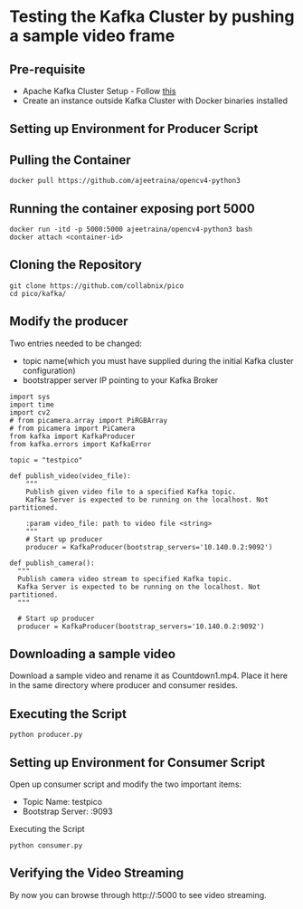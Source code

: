 # Testing the Kafka Cluster by pushing a sample video frame

## Pre-requisite

- Apache Kafka Cluster Setup - Follow [this](https://github.com/collabnix/pico/blob/master/kafka/README.md)
- Create an instance outside Kafka Cluster with Docker binaries installed

## Setting up Environment for Producer Script

## Pulling the Container

```
docker pull https://github.com/ajeetraina/opencv4-python3
```

## Running the container exposing port 5000

```
docker run -itd -p 5000:5000 ajeetraina/opencv4-python3 bash
docker attach <container-id>
```

## Cloning the Repository

```
git clone https://github.com/collabnix/pico
cd pico/kafka/
```

## Modify the producer

Two entries needed to be changed:
- topic name(which you must have supplied during the initial Kafka cluster configuration)
- bootstrapper server IP pointing to your Kafka Broker

```
import sys
import time
import cv2
# from picamera.array import PiRGBArray
# from picamera import PiCamera
from kafka import KafkaProducer
from kafka.errors import KafkaError

topic = "testpico"

def publish_video(video_file):
    """
    Publish given video file to a specified Kafka topic. 
    Kafka Server is expected to be running on the localhost. Not partitioned.
    
    :param video_file: path to video file <string>
    """
    # Start up producer
    producer = KafkaProducer(bootstrap_servers='10.140.0.2:9092')
  ```
  
  ```
  def publish_camera():
    """
    Publish camera video stream to specified Kafka topic.
    Kafka Server is expected to be running on the localhost. Not partitioned.
    """

    # Start up producer
    producer = KafkaProducer(bootstrap_servers='10.140.0.2:9092')
  
  ```
  
  ## Downloading a sample video 
  
  Download a sample video and rename it as Countdown1.mp4. Place it here in the same directory where producer and consumer resides.
  
  ## Executing the Script
  
  ```
  python producer.py
  ```
  
  ## Setting up Environment for Consumer Script
  
  Open up consumer script and modify the two important items:
  
  - Topic Name: testpico
  - Bootstrap Server: <IP>:9093
    
  Executing the Script
  
  ```
  python consumer.py
  ```
  
  ## Verifying the Video Streaming
  
  By now you can browse through http://<Instance-IP>:5000 to see video streaming.




